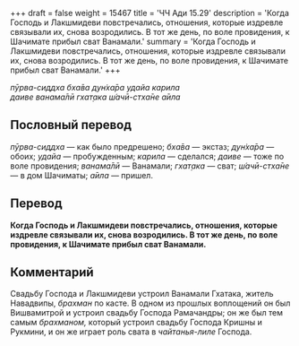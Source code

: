 +++
draft = false
weight = 15467
title = 'ЧЧ Ади 15.29'
description = 'Когда Господь и Лакшмидеви повстречались, отношения, которые издревле связывали их, снова возродились. В тот же день, по воле провидения, к Шачимате прибыл сват Ванамали.'
summary = 'Когда Господь и Лакшмидеви повстречались, отношения, которые издревле связывали их, снова возродились. В тот же день, по воле провидения, к Шачимате прибыл сват Ванамали.'
+++

_пӯрва-сиддха бха̄ва дун̇ха̄ра удайа карила  
даиве ванама̄лӣ гхат̣ака ш́ачӣ-стха̄не а̄ила_

## Пословный перевод

_пӯрва_\-_сиддха_ — как было предрешено; _бха̄ва_ — экстаз; _дун̇ха̄ра_ — обоих; _удайа_ — пробужденным; _карила_ — сделался; _даиве_ — тоже по воле провидения; _ванама̄лӣ_ — Ванамали; _гхат̣ака_ — сват; _ш́ачӣ_\-_стха̄не_ — в дом Шачиматы; _а̄ила_ — пришел.

## Перевод

**Когда Господь и Лакшмидеви повстречались, отношения, которые издревле связывали их, снова возродились. В тот же день, по воле провидения, к Шачимате прибыл сват Ванамали.**

## Комментарий

Свадьбу Господа и Лакшмидеви устроил Ванамали Гхатака, житель Навадвипы, _брахман_ по касте. В одном из прошлых воплощений он был Вишвамитрой и устроил свадьбу Господа Рамачандры; он же был тем самым _брахманом,_ который устроил свадьбу Господа Кришны и Рукмини, и он же играет роль свата в _чайтанья-лиле_ Господа.

